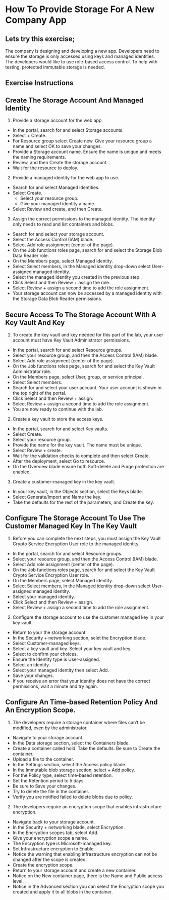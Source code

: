 # How To Provide Storage For A New Company App
## Lets try this exercise;
The company is designing and developing a new app. Developers need to ensure the storage is only accessed using keys and managed identities. The developers would like to use role-based access control. To help with testing, protected immutable storage is needed.
## Exercise Instructions
## Create The Storage Account And Managed Identity
1. Provide a storage account for the web app.
- In the portal, search for and select Storage accounts.
- Select + Create.
- For Resource group select Create new. Give your resource group a name and select OK to save your changes.
- Provide a Storage account name. Ensure the name is unique and meets the naming requirements.
- Review, and then Create the storage account.
- Wait for the resource to deploy.
2. Provide a managed identity for the web app to use. 
- Search for and select Managed identities.
- Select Create.
  - Select your resource group.
  - Give your managed identity a name.
- Select Review and create, and then Create.
3. Assign the correct permissions to the managed identity. The identity only needs to read and list containers and blobs.
- Search for and select your storage account.
- Select the Access Control (IAM) blade.
- Select Add role assignment (center of the page).
- On the Job functions roles page, search for and select the Storage Blob Data Reader role.
- On the Members page, select Managed identity.
- Select Select members, in the Managed identity drop-down select User-assigned managed identity.
- Select the managed identity you created in the previous step.
- Click Select and then Review + assign the role.
- Select Review + assign a second time to add the role assignment.
- Your storage account can now be accessed by a managed identity with the Storage Data Blob Reader permissions.
## Secure Access To The Storage Account With A Key Vault And Key
1. To create the key vault and key needed for this part of the lab, your user account must have Key Vault Administrator permissions. 
- In the portal, search for and select Resource groups.
- Select your resource group, and then the Access Control (IAM) blade.
- Select Add role assignment (center of the page).
- On the Job functions roles page, search for and select the Key Vault Administrator role.
- On the Members page, select User, group, or service principal.
- Select Select members.
- Search for and select your user account. Your user account is shown in the top right of the portal.
- Click Select and then Review + assign.
- Select Review + assign a second time to add the role assignment.
- You are now ready to continue with the lab.
2. Create a key vault to store the access keys.
- In the portal, search for and select Key vaults.
- Select Create.
- Select your resource group.
- Provide the name for the key vault. The name must be unique.
- Select Review + create.
- Wait for the validation checks to complete and then select Create.
- After the deployment, select Go to resource.
- On the Overview blade ensure both Soft-delete and Purge protection are enabled.
3. Create a customer-managed key in the key vault.
- In your key vault, in the Objects section, select the Keys blade.
- Select Generate/Import and Name the key.
- Take the defaults for the rest of the parameters, and Create the key.
## Configure The Storage Account To Use The Customer Managed Key In The Key Vault
1. Before you can complete the next steps, you must assign the Key Vault Crypto Service Encryption User role to the managed identity.
- In the portal, search for and select Resource groups.
- Select your resource group, and then the Access Control (IAM) blade.
- Select Add role assignment (center of the page).
- On the Job functions roles page, search for and select the Key Vault Crypto Service Encryption User role.
- On the Members page, select Managed identity.
- Select Select members, in the Managed identity drop-down select User-assigned managed identity.
- Select your managed identity.
- Click Select and then Review + assign.
- Select Review + assign a second time to add the role assignment.
2. Configure the storage account to use the customer managed key in your key vault.
- Return to your the storage account.
- In the Security + networking section, selet the Encryption blade.
- Select Customer-managed keys.
- Select a key vault and key. Select your key vault and key.
- Select to confirm your choices.
- Ensure the Identity type is User-assigned.
- Select an identity.
- Select your managed identity then select Add.
- Save your changes.
- If you receive an error that your identity does not have the correct permissions, wait a minute and try again.
## Configure An Time-based Retention Policy And An Encryption Scope.
1. The developers require a storage container where files can’t be modified, even by the administrator.
- Navigate to your storage account.
- In the Data storage section, select the Containers blade.
- Create a container called hold. Take the defaults. Be sure to Create the container.
- Upload a file to the container.
- In the Settings section, select the Access policy blade.
- In the Immutable blob storage section, select + Add policy.
- For the Policy type, select time-based retention.
- Set the Retention period to 5 days.
- Be sure to Save your changes.
- Try to delete the file in the container.
- Verify you are notified failed to delete blobs due to policy.
2. The developers require an encryption scope that enables infrastructure encryption. 
- Navigate back to your storage account.
- In the Security + networking blade, select Encryption.
- In the Encryption scopes tab, select Add.
- Give your encryption scope a name.
- The Encryption type is Microsoft-managed key.
- Set Infrastructure encryption to Enable.
- Notice the warning that enabling infrastructure encryption can not be changed after the scope is created.
- Create the encryption scope.
- Return to your storage account and create a new container.
- Notice on the New container page, there is the Name and Public access level.
- Notice in the Advanced section you can select the Encryption scope you created and apply it to all blobs in the container.
